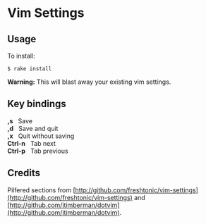# Vim Settings

## Usage

To install:

    $ rake install

**Warning:** This will blast away your existing vim settings.

## Key bindings

**,s**&nbsp;&nbsp;&nbsp;Save  
**,d**&nbsp;&nbsp;&nbsp;Save and quit  
**,x**&nbsp;&nbsp;&nbsp;Quit without saving  
**Ctrl-n**&nbsp;&nbsp;&nbsp;Tab next  
**Ctrl-p**&nbsp;&nbsp;&nbsp;Tab previous  

## Credits

Pilfered sections from [http://github.com/freshtonic/vim-settings](http://github.com/freshtonic/vim-settings) and [http://github.com/jtimberman/dotvim](http://github.com/jtimberman/dotvim).
